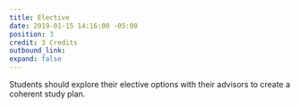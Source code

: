 ```yaml
---
title: Elective
date: 2019-01-15 14:16:00 -05:00
position: 3
credit: 3 Credits
outbound_link: 
expand: false
---
```


Students should explore their elective options with their advisors to create a coherent study plan.
